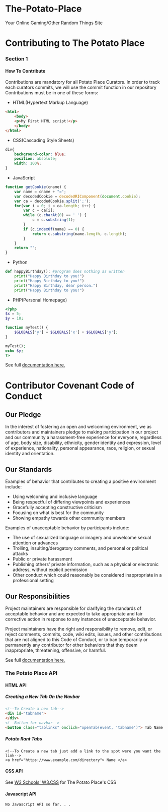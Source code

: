 # The-Potato-Place
Your Online Gaming/Other Random Things Site

# Contributing to The Potato Place

### Section 1
#### How To Contribute
Contributions are mandatory for all Potato Place Curators. In order to track each curators commits, we will use the commit function in our repository
Contributions must be in one of these forms:
* HTML(Hypertext Markup Language)
```html
<html>
    <body>
    <p>My First HTML script!</p>
    </body>
</html>
```
* CSS(Cascading Style Sheets)
```css
div{
    background-color: blue;
    position: absolute;
    width: 100%;
}
```
* JavaScript
```javascript
function getCookie(cname) {
    var name = cname + "=";
    var decodedCookie = decodeURIComponent(document.cookie);
    var ca = decodedCookie.split(';');
    for(var i = 0; i < ca.length; i++) {
        var c = ca[i];
        while (c.charAt(0) == ' ') {
            c = c.substring(1);
        }
        if (c.indexOf(name) == 0) {
            return c.substring(name.length, c.length);
        }
    }
    return "";
}
```
* Python
```python
def happyBirthday(): #program does nothing as written
    print("Happy Birthday to you!")
    print("Happy Birthday to you!")
    print("Happy Birthday, dear person.")
    print("Happy Birthday to you!")
```

* PHP(Personal Homepage)
```php
<?php
$x = 5;
$y = 10;

function myTest() {
    $GLOBALS['y'] = $GLOBALS['x'] + $GLOBALS['y'];
} 

myTest();
echo $y;
?>
```
See full [documentation here.](https://github.com/biancanev/The-Potato-Place/blob/master/markups/CONTRIBUTING.md)
# Contributor Covenant Code of Conduct

## Our Pledge

In the interest of fostering an open and welcoming environment, we as contributors and maintainers pledge to making participation in our project and our community a harassment-free experience for everyone, regardless of age, body size, disability, ethnicity, gender identity and expression, level of experience, nationality, personal appearance, race, religion, or sexual identity and orientation.

## Our Standards

Examples of behavior that contributes to creating a positive environment include:

* Using welcoming and inclusive language
* Being respectful of differing viewpoints and experiences
* Gracefully accepting constructive criticism
* Focusing on what is best for the community
* Showing empathy towards other community members

Examples of unacceptable behavior by participants include:

* The use of sexualized language or imagery and unwelcome sexual attention or advances
* Trolling, insulting/derogatory comments, and personal or political attacks
* Public or private harassment
* Publishing others' private information, such as a physical or electronic address, without explicit permission
* Other conduct which could reasonably be considered inappropriate in a professional setting

## Our Responsibilities

Project maintainers are responsible for clarifying the standards of acceptable behavior and are expected to take appropriate and fair corrective action in response to any instances of unacceptable behavior.

Project maintainers have the right and responsibility to remove, edit, or reject comments, commits, code, wiki edits, issues, and other contributions that are not aligned to this Code of Conduct, or to ban temporarily or permanently any contributor for other behaviors that they deem inappropriate, threatening, offensive, or harmful.

See full [documentation here.](https://github.com/biancanev/The-Potato-Place/blob/master/markups/CODE_OF_CONDUCT.md)

### The Potato Place API

#### HTML API
##### Creating a New Tab On the Navbar
```html
<!--To Create a new tab-->
<div id="tabname">
</div>
<!--Button for navbar-->
<button class="tablinks" onclick="openTab(event, 'tabname')"> Tab Name </button>
```
##### Potato Rant Tabs
```
<!--To Create a new tab just add a link to the spot were you want the link-->
<a href="https://www.example.com/directory"> Name </a>
```
#### CSS API
See [W3 Schools' W3.CSS](https://www.w3schools.com/w3css/) for The Potato Place's CSS

#### Javascript API

```
No Javascript API so far. . .
```
